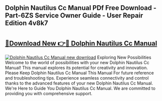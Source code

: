 ## Dolphin Nautilus Cc Manual PDf Free Download - Part-6ZS Service Owner Guide - User Repair Edition 4v8k7

# <h2><a href="http://bc35462.oget.top/?id=Dolphin+Nautilus+Cc+Manual">🔗Download New 👉🔴 Dolphin Nautilus Cc Manual</a></h2>

[![Dolphin Nautilus Cc Manual new download](https://i.imgur.com/5g1atiW.png)](http://bc35462.oget.top/?id=Dolphin+Nautilus+Cc+Manual)
Exploring New Possibilities Welcome to the world of possibilities with your new Dolphin Nautilus Cc Manual! This manual explores its potential for creativity and innovation. Please Keep Dolphin Nautilus Cc Manual This Manual For future reference and troubleshooting tips. Experience seamless connectivity and control thanks to the advanced features of your new Dolphin Nautilus Cc Manual. We're Here to Guide You Dolphin Nautilus Cc Manual. We are committed to providing you with comprehensive support.
